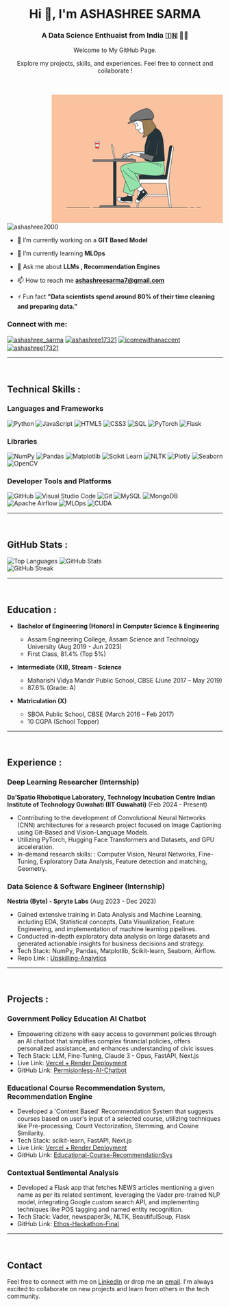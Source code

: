 



<h1 align="center">Hi 👋,  I'm ASHASHREE SARMA  </h1>
<h3 align="center">A Data Science Enthuaist from India 🇮🇳 👩‍💻 </h3>

<p align="center">Welcome to My GitHub Page. </p>
<p align="center"> Explore my projects, skills, and experiences. 
Feel free to connect and collaborate !</p>
<br>
<br>
<img align="right" alt="Coding" width="400" src="image_processing20210301-3601-w1fbuc.gif">

<p align="left"> 
    <img src="https://komarev.com/ghpvc/?username=ashashree2000&label=Profile%20views&color=0e75b6&style=flat" alt="ashashree2000" /> 
</p>






- 🔭 I’m currently working on a **GIT Based Model**

- 🌱 I’m currently learning **MLOps**

- 💬 Ask me about **LLMs , Recommendation Engines**

- 📫 How to reach me **ashashreesarma7@gmail.com**

- ⚡ Fun fact **"Data scientists spend around 80% of their time cleaning and preparing data."**



<h3 align="left">Connect with me:</h3>
<p align="left">
    <a href="https://x.com/ashashree_sarma?t=oChipK1zZ9Beg0QPxasQXg&s=08" target="blank"><img align="center" src="https://raw.githubusercontent.com/rahuldkjain/github-profile-readme-generator/master/src/images/icons/Social/twitter.svg" alt="ashashree_sarma" height="30" width="40" /></a>
    <a href="https://www.linkedin.com/in/ashashree17321/" target="blank"><img align="center" src="https://raw.githubusercontent.com/rahuldkjain/github-profile-readme-generator/master/src/images/icons/Social/linked-in-alt.svg" alt="ashashree17321" height="30" width="40" /></a>
    <a href="https://www.instagram.com/icomewithanaccent/" target="blank"><img align="center" src="https://raw.githubusercontent.com/rahuldkjain/github-profile-readme-generator/master/src/images/icons/Social/instagram.svg" alt="icomewithanaccent" height="30" width="40" /></a>
    <a href="https://www.youtube.com/channel/UChkpzJXfNv0_Rc3SYHj-SDw" target="blank"><img align="center" src="https://raw.githubusercontent.com/rahuldkjain/github-profile-readme-generator/master/src/images/icons/Social/youtube.svg" alt="ashashree17321" height="30" width="40" /></a>
</p>
 <hr/>
 <br>



## Technical Skills :

### Languages and Frameworks
<p>
  <img src="https://img.shields.io/badge/-Python-3776AB?style=flat-square&logo=Python&logoColor=white" alt="Python">
  <img src="https://img.shields.io/badge/-JavaScript-F7DF1E?style=flat-square&logo=JavaScript&logoColor=black" alt="JavaScript">
  <img src="https://img.shields.io/badge/-HTML5-E34F26?style=flat-square&logo=HTML5&logoColor=white" alt="HTML5">
  <img src="https://img.shields.io/badge/-CSS3-1572B6?style=flat-square&logo=CSS3&logoColor=white" alt="CSS3">
  <img src="https://img.shields.io/badge/-SQL-4479A1?style=flat-square&logo=MySQL&logoColor=white" alt="SQL">
  <img src="https://img.shields.io/badge/-PyTorch-EE4C2C?style=flat-square&logo=PyTorch&logoColor=white" alt="PyTorch">
  <img src="https://img.shields.io/badge/-Flask-000000?style=flat-square&logo=Flask&logoColor=white" alt="Flask">
</p>

### Libraries
<p>
  <img src="https://img.shields.io/badge/-NumPy-013243?style=flat-square&logo=NumPy&logoColor=white" alt="NumPy">
  <img src="https://img.shields.io/badge/-Pandas-150458?style=flat-square&logo=Pandas&logoColor=white" alt="Pandas">
  <img src="https://img.shields.io/badge/-Matplotlib-FF9C34?style=flat-square&logo=Matplotlib&logoColor=white" alt="Matplotlib">
  <img src="https://img.shields.io/badge/-Scikit&#32;Learn-F7931E?style=flat-square&logo=scikit-learn&logoColor=white" alt="Scikit Learn">
  <img src="https://img.shields.io/badge/-NLTK-3776AB?style=flat-square&logo=NLTK&logoColor=white" alt="NLTK">
  <img src="https://img.shields.io/badge/-Plotly-3F4F75?style=flat-square&logo=Plotly&logoColor=white" alt="Plotly">
  <img src="https://img.shields.io/badge/-Seaborn-3776AB?style=flat-square&logo=Seaborn&logoColor=white" alt="Seaborn">
  <img src="https://img.shields.io/badge/-OpenCV-5C3EE8?style=flat-square&logo=OpenCV&logoColor=white" alt="OpenCV">
</p>

### Developer Tools and Platforms
<p>
  <img src="https://img.shields.io/badge/-GitHub-181717?style=flat-square&logo=GitHub&logoColor=white" alt="GitHub">
  <img src="https://img.shields.io/badge/-VSCode-007ACC?style=flat-square&logo=Visual%20Studio%20Code&logoColor=white" alt="Visual Studio Code">
  <img src="https://img.shields.io/badge/-Git-F05032?style=flat-square&logo=Git&logoColor=white" alt="Git">
  <img src="https://img.shields.io/badge/-MySQL-4479A1?style=flat-square&logo=MySQL&logoColor=white" alt="MySQL">
  <img src="https://img.shields.io/badge/-MongoDB-47A248?style=flat-square&logo=MongoDB&logoColor=white" alt="MongoDB">
  <img src="https://img.shields.io/badge/-Apache&#32;Airflow-017CEE?style=flat-square&logo=Apache%20Airflow&logoColor=white" alt="Apache Airflow">
  <img src="https://img.shields.io/badge/-MLOps-FF6F00?style=flat-square&logo=MLOps&logoColor=white" alt="MLOps">
  <img src="https://img.shields.io/badge/-CUDA-76B900?style=flat-square&logo=NVIDIA&logoColor=white" alt="CUDA">
</p>
 <hr/>
 <br>

 <h2>GitHub Stats : </h2>

 <div>
   <img src="https://github-readme-stats.vercel.app/api/top-langs?username=ashashree2000&show_icons=true&locale=en&layout=compact" alt="Top Languages"/>
   <img src="https://github-readme-stats.vercel.app/api?username=ashashree2000&show_icons=true&locale=en" alt="GitHub Stats"/>
 </div>

 <div>
   <img src="https://github-readme-streak-stats.herokuapp.com/?user=ashashree2000&" alt="GitHub Streak"/>
 </div>

 



 <hr/>
 <br>



## Education :

- **Bachelor of Engineering (Honors) in Computer Science & Engineering**
  - Assam Engineering College, Assam Science and Technology University (Aug 2019 - Jun 2023)
  - First Class, 81.4% (Top 5%)
 
- **Intermediate (XII), Stream - Science**
  - Maharishi Vidya Mandir Public School, CBSE (June 2017 – May 2019)
  - 87.6% (Grade: A)
 
- **Matriculation (X)**
  - SBOA Public School, CBSE (March 2016 – Feb 2017)
  - 10 CGPA (School Topper)
 

 <hr/>
 <br>


## Experience :

### Deep Learning Researcher (Internship)

**Da’Spatio Rhobotique Laboratory, Technology Incubation Centre**
**Indian Institute of Technology Guwahati (IIT Guwahati)** (Feb 2024 - Present)


- Contributing to the development of Convolutional Neural Networks (CNN) architectures for a research project focused on Image Captioning using Git-Based and Vision-Language Models.
- Utilizing PyTorch, Hugging Face Transformers and Datasets, and GPU acceleration.
- In-demand research skills: : Computer Vision, Neural Networks, Fine-Tuning, Exploratory Data Analysis, Feature
detection and matching, Geometry.

### Data Science & Software Engineer (Internship)
**Nestria (Byte) - Spryte Labs** (Aug 2023 - Dec 2023)

- Gained extensive training in Data Analysis and Machine Learning, including EDA, Statistical concepts, Data Visualization, Feature Engineering, and implementation of machine learning pipelines.
- Conducted in-depth exploratory data analysis on large datasets and generated actionable insights for business decisions and strategy.
- Tech Stack: NumPy, Pandas, Matplotlib, Scikit-learn, Seaborn, Airflow.
- Repo Link : [Upskilling-Analytics](https://github.com/ashashree2000/Data_Analytics.git)

<hr/>
 <br>


## Projects :

### Government Policy Education AI Chatbot
- Empowering citizens with easy access to government policies through an AI chatbot that simplifies complex financial policies, offers personalized assistance, and enhances understanding of civic issues.
- Tech Stack: LLM, Fine-Tuning, Claude 3 - Opus, FastAPI, Next.js
- Live Link:  [Vercel + Render Deployment](https://permissionless-two.vercel.app/)
- GitHub Link: [Permisionless-AI-Chatbot](https://github.com/ashashree2000/permissionless.git)

### Educational Course Recommendation System, Recommendation Engine
- Developed a 'Content Based' Recommendation System that suggests courses based on user's input of a selected course, utilizing techniques like Pre-processing, Count Vectorization, Stemming, and Cosine Similarity.
- Tech Stack: scikit-learn, FastAPI, Next.js
- Live Link: [Vercel + Render Deployment](https://educational-course-recommendation-system.vercel.app/)
- GitHub Link: [Educational-Course-RecommendationSys](https://github.com/ashashree2000/Educational-Course-Recommendation-System.git)

### Contextual Sentimental Analysis
- Developed a Flask app that fetches NEWS articles mentioning a given name as per its related sentiment, leveraging the Vader pre-trained NLP model, integrating Google custom search API, and implementing techniques like POS tagging and named entity recognition.
- Tech Stack: Vader, newspaper3k, NLTK, BeautifulSoup, Flask
- GitHub Link: [Ethos-Hackathon-Final](https://github.com/ashashree2000/EthosHackathon_IITG)





 <hr/>
<br>


 <h2>Contact</h2>

 <p>Feel free to connect with me on <a href="https://www.linkedin.com/in/ashashree17321/">LinkedIn</a> or drop me an <a href="mailto:ashashreesarma7@gmail.com">email</a>. I'm always excited to collaborate on new projects and learn from others in the tech community.</p>
 </div>
